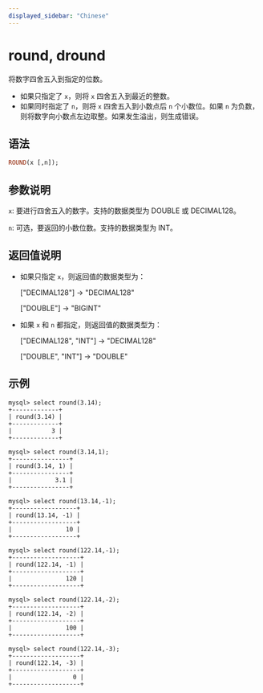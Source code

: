 ```yaml
---
displayed_sidebar: "Chinese"
---
```


# round, dround



将数字四舍五入到指定的位数。

- 如果只指定了 `x`，则将 `x` 四舍五入到最近的整数。
- 如果同时指定了 `n`，则将 `x` 四舍五入到小数点后 `n` 个小数位。如果 `n` 为负数，则将数字向小数点左边取整。如果发生溢出，则生成错误。

## 语法

```Haskell
ROUND(x [,n]);
```

## 参数说明

`x`: 要进行四舍五入的数字。支持的数据类型为 DOUBLE 或 DECIMAL128。

`n`: 可选，要返回的小数位数。支持的数据类型为 INT。

## 返回值说明

- 如果只指定 `x`，则返回值的数据类型为：

  ["DECIMAL128"] -> "DECIMAL128"

  ["DOUBLE"] -> "BIGINT"

- 如果 `x` 和 `n` 都指定，则返回值的数据类型为：

  ["DECIMAL128", "INT"] -> "DECIMAL128"

  ["DOUBLE", "INT"] -> "DOUBLE"

## 示例

```Plain Text
mysql> select round(3.14);
+-------------+
| round(3.14) |
+-------------+
|           3 |
+-------------+

mysql> select round(3.14,1);
+----------------+
| round(3.14, 1) |
+----------------+
|            3.1 |
+----------------+

mysql> select round(13.14,-1);
+------------------+
| round(13.14, -1) |
+------------------+
|               10 |
+------------------+

mysql> select round(122.14,-1);
+-------------------+
| round(122.14, -1) |
+-------------------+
|               120 |
+-------------------+

mysql> select round(122.14,-2);
+-------------------+
| round(122.14, -2) |
+-------------------+
|               100 |
+-------------------+

mysql> select round(122.14,-3);
+-------------------+
| round(122.14, -3) |
+-------------------+
|                 0 |
+-------------------+
```
